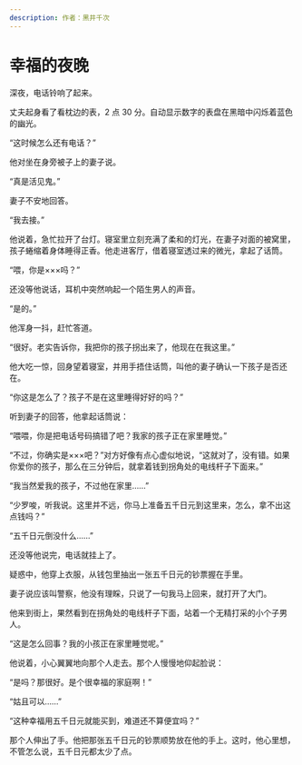 ```yaml
---
description: 作者：黑井千次
---
```


# 幸福的夜晚

深夜，电话铃响了起来。

丈夫起身看了看枕边的表，2 点 30 分。自动显示数字的表盘在黑暗中闪烁着蓝色的幽光。

“这时候怎么还有电话？”

他对坐在身旁被子上的妻子说。

“真是活见鬼。”

妻子不安地回答。

“我去接。”

他说着，急忙拉开了台灯。寝室里立刻充满了柔和的灯光，在妻子对面的被窝里，孩子蜷缩着身体睡得正香。他走进客厅，借着寝室透过来的微光，拿起了话筒。

“喂，你是×××吗？”

还没等他说话，耳机中突然响起一个陌生男人的声音。

“是的。”

他浑身一抖，赶忙答道。

“很好。老实告诉你，我把你的孩子拐出来了，他现在在我这里。”

他大吃一惊，回身望着寝室，并用手捂住话筒，叫他的妻子确认一下孩子是否还在。

“你这是怎么了？孩子不是在这里睡得好好的吗？”

听到妻子的回答，他拿起话筒说：

“喂喂，你是把电话号码搞错了吧？我家的孩子正在家里睡觉。”

“不过，你确实是×××吧？”对方好像有点心虚似地说，“这就对了，没有错。如果你爱你的孩子，那么在三分钟后，就拿着钱到拐角处的电线杆子下面来。”

“我当然爱我的孩子，不过他在家里……”

“少罗唆，听我说。这里并不远，你马上准备五千日元到这里来，怎么，拿不出这点钱吗？”

“五千日元倒没什么……”

还没等他说完，电话就挂上了。

疑惑中，他穿上衣服，从钱包里抽出一张五千日元的钞票握在手里。

妻子说应该叫警察，他没有理睬，只说了一句我马上回来，就打开了大门。

他来到街上，果然看到在拐角处的电线杆子下面，站着一个无精打采的小个子男人。

“这是怎么回事？我的小孩正在家里睡觉呢。”

他说着，小心翼翼地向那个人走去。那个人慢慢地仰起脸说：

“是吗？那很好。是个很幸福的家庭啊！”

“姑且可以……”

“这种幸福用五千日元就能买到，难道还不算便宜吗？”

那个人伸出了手。他把那张五千日元的钞票顺势放在他的手上。这时，他心里想，不管怎么说，五千日元都太少了点。
